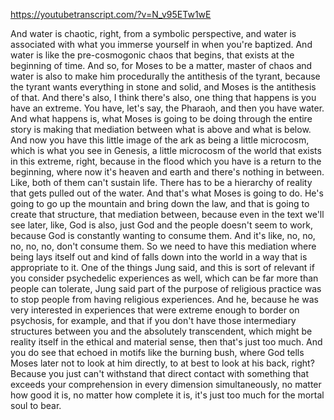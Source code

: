 https://youtubetranscript.com/?v=N_v95ETw1wE

 And water is chaotic, right, from a symbolic perspective, and water is associated with what you immerse yourself in when you're baptized. And water is like the pre-cosmogonic chaos that begins, that exists at the beginning of time. And so, for Moses to be a matter, master of chaos and water is also to make him procedurally the antithesis of the tyrant, because the tyrant wants everything in stone and solid, and Moses is the antithesis of that. And there's also, I think there's also, one thing that happens is you have an extreme. You have, let's say, the Pharaoh, and then you have water. And what happens is, what Moses is going to be doing through the entire story is making that mediation between what is above and what is below. And now you have this little image of the ark as being a little microcosm, which is what you see in Genesis, a little microcosm of the world that exists in this extreme, right, because in the flood which you have is a return to the beginning, where now it's heaven and earth and there's nothing in between. Like, both of them can't sustain life. There has to be a hierarchy of reality that gets pulled out of the water. And that's what Moses is going to do. He's going to go up the mountain and bring down the law, and that is going to create that structure, that mediation between, because even in the text we'll see later, like, God is also, just God and the people doesn't seem to work, because God is constantly wanting to consume them. And it's like, no, no, no, no, no, don't consume them. So we need to have this mediation where being lays itself out and kind of falls down into the world in a way that is appropriate to it. One of the things Jung said, and this is sort of relevant if you consider psychedelic experiences as well, which can be far more than people can tolerate, Jung said part of the purpose of religious practice was to stop people from having religious experiences. And he, because he was very interested in experiences that were extreme enough to border on psychosis, for example, and that if you don't have those intermediary structures between you and the absolutely transcendent, which might be reality itself in the ethical and material sense, then that's just too much. And you do see that echoed in motifs like the burning bush, where God tells Moses later not to look at him directly, to at best to look at his back, right? Because you just can't withstand that direct contact with something that exceeds your comprehension in every dimension simultaneously, no matter how good it is, no matter how complete it is, it's just too much for the mortal soul to bear.